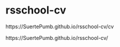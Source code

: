 # rsschool-cv
<p>https://SuertePumb.github.io/rsschool-cv/cv</p>
<p>https://SuertePumb.github.io/rsschool-cv/</p>
